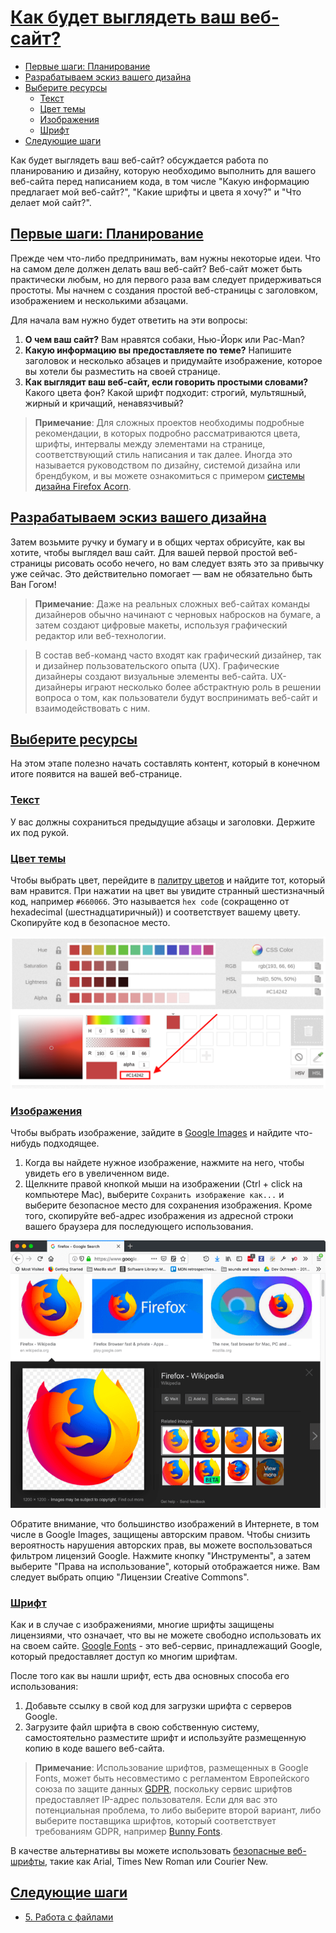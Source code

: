 # [Как будет выглядеть ваш веб-сайт?](../index.md)

- [Первые шаги: Планирование](#первые-шаги-планирование)
- [Разрабатываем эскиз вашего дизайна](#разрабатываем-эскиз-вашего-дизайна)
- [Выберите ресурсы](#выберите-ресурсы)
  - [Текст](#текст)
  - [Цвет темы](#цвет-темы)
  - [Изображения](#изображения)
  - [Шрифт](#шрифт)
- [Следующие шаги](#следующие-шаги)

Как будет выглядеть ваш веб-сайт? обсуждается работа по планированию и дизайну, которую необходимо выполнить для вашего веб-сайта перед написанием кода, в том числе "Какую информацию предлагает мой веб-сайт?", "Какие шрифты и цвета я хочу?" и "Что делает мой сайт?".

## [Первые шаги: Планирование](#)

Прежде чем что-либо предпринимать, вам нужны некоторые идеи. Что на самом деле должен делать ваш веб-сайт? Веб-сайт может быть практически любым, но для первого раза вам следует придерживаться простоты. Мы начнем с создания простой веб-страницы с заголовком, изображением и несколькими абзацами.

Для начала вам нужно будет ответить на эти вопросы:

1. **О чем ваш сайт?** Вам нравятся собаки, Нью-Йорк или Pac-Man?
2. **Какую информацию вы предоставляете по теме?** Напишите заголовок и несколько абзацев и придумайте изображение, которое вы хотели бы разместить на своей странице.
3. **Как выглядит ваш веб-сайт, если говорить простыми словами?** Какого цвета фон? Какой шрифт подходит: строгий, мультяшный, жирный и кричащий, ненавязчивый?

> **Примечание**: Для сложных проектов необходимы подробные рекомендации, в которых подробно рассматриваются цвета, шрифты, интервалы между элементами на странице, соответствующий стиль написания и так далее. Иногда это называется руководством по дизайну, системой дизайна или брендбуком, и вы можете ознакомиться с примером [системы дизайна Firefox Acorn](https://acorn.firefox.com/latest).

## [Разрабатываем эскиз вашего дизайна](#)

Затем возьмите ручку и бумагу и в общих чертах обрисуйте, как вы хотите, чтобы выглядел ваш сайт. Для вашей первой простой веб-страницы рисовать особо нечего, но вам следует взять это за привычку уже сейчас. Это действительно помогает — вам не обязательно быть Ван Гогом!

> **Примечание**: Даже на реальных сложных веб-сайтах команды дизайнеров обычно начинают с черновых набросков на бумаге, а затем создают цифровые макеты, используя графический редактор или веб-технологии.

> В состав веб-команд часто входят как графический дизайнер, так и дизайнер пользовательского опыта (UX). Графические дизайнеры создают визуальные элементы веб-сайта. UX-дизайнеры играют несколько более абстрактную роль в решении вопроса о том, как пользователи будут воспринимать веб-сайт и взаимодействовать с ним.

## [Выберите ресурсы](#)

На этом этапе полезно начать составлять контент, который в конечном итоге появится на вашей веб-странице.

### [Текст](#)

У вас должны сохраниться предыдущие абзацы и заголовки. Держите их под рукой.

### [Цвет темы](#)

Чтобы выбрать цвет, перейдите в [палитру цветов](https://developer.mozilla.org/en-US/docs/Web/CSS/CSS_colors/Color_picker_tool) и найдите тот, который вам нравится. При нажатии на цвет вы увидите странный шестизначный код, например `#660066`. Это называется `hex code` (сокращенно от hexadecimal (шестнадцатиричный)) и соответствует вашему цвету. Скопируйте код в безопасное место.

![image](<./4.1. What will your website look like.png>)

### [Изображения](#)

Чтобы выбрать изображение, зайдите в [Google Images](https://www.google.com/imghp) и найдите что-нибудь подходящее.

1. Когда вы найдете нужное изображение, нажмите на него, чтобы увидеть его в увеличенном виде.
2. Щелкните правой кнопкой мыши на изображении (Ctrl + click на компьютере Mac), выберите `Сохранить изображение как...` и выберите безопасное место для сохранения изображения. Кроме того, скопируйте веб-адрес изображения из адресной строки вашего браузера для последующего использования.

![image](<./4.2. What will your website look like.png>)

Обратите внимание, что большинство изображений в Интернете, в том числе в Google Images, защищены авторским правом. Чтобы снизить вероятность нарушения авторских прав, вы можете воспользоваться фильтром лицензий Google. Нажмите кнопку "Инструменты", а затем выберите "Права на использование", который отображается ниже. Вам следует выбрать опцию "Лицензии Creative Commons".

### [Шрифт](#)

Как и в случае с изображениями, многие шрифты защищены лицензиями, что означает, что вы не можете свободно использовать их на своем сайте. [Google Fonts](https://developers.google.com/fonts) - это веб-сервис, принадлежащий Google, который предоставляет доступ ко многим шрифтам.

После того как вы нашли шрифт, есть два основных способа его использования:

1. Добавьте ссылку в свой код для загрузки шрифта с серверов Google.
2. Загрузите файл шрифта в свою собственную систему, самостоятельно разместите шрифт и используйте размещенную копию в коде вашего веб-сайта.

> **Примечание**: Использование шрифтов, размещенных в Google Fonts, может быть несовместимо с регламентом Европейского союза по защите данных [GDPR](https://gdpr.eu/), поскольку сервис шрифтов предоставляет IP-адрес пользователя. Если для вас это потенциальная проблема, то либо выберите второй вариант, либо выберите поставщика шрифтов, который соответствует требованиям GDPR, например [Bunny Fonts](https://fonts.bunny.net/about).

В качестве альтернативы вы можете использовать [безопасные веб-шрифты](https://web.mit.edu/jmorzins/www/fonts.html), такие как Arial, Times New Roman или Courier New.

## [Следующие шаги](#)

- [5. Работа с файлами](<./5. Dealing with files.md>)
